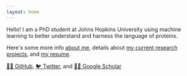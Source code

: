```yaml
---
layout: home 
---
```


Hello! I am a PhD student at Johns Hopkins University using machine learning to better understand and harness the language of proteins.

Here's some more info [about me](about.md), details about [my current research projects](research.md), and [my resume](MichaelChungyoun_resume.md).

[👨‍💻 GitHub](https://github.com/MichaelChungyoun),  [🐦 Twitter](https://twitter.com/MikeyChungyoun), and [👨‍🎓 Google Scholar](https://scholar.google.com/citations?user=a8pYjvIAAAAJ&hl=en)

<!-- ![GIF Description](SHARPIN_protein.gif) -->

<!-- For the curious reader... the figure above shows the binding of the neutralizing monoclonal antibody MW07 to the receptor binding domain of the SARS-CoV-2 Spike protein (PDB 7DK2). I re-designed the antibody's complementarity determining region loops using an antibody-specific diffusion model, and the resulting re-designed antibody exhibits enhanced therapeutic qualities. -->
